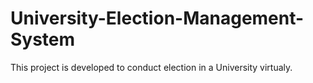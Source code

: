 # University-Election-Management-System
This project is developed to conduct election in a University virtualy.
